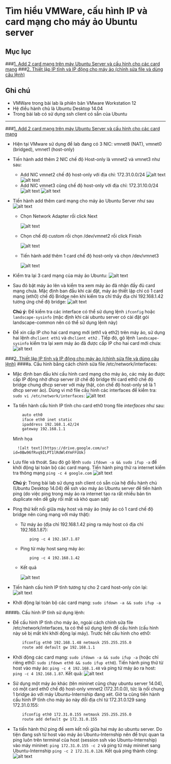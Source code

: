 # Tìm hiểu VMWare, cấu hình IP và card mạng cho máy ảo Ubuntu server

## Mục lục
###[1. Add 2 card mạng trên máy Ubuntu Server và cấu hình cho các card mạng](#add_nic)
###[2. Thiết lập IP tĩnh và IP động cho máy ảo (chỉnh sửa file và dùng câu lệnh)](#set_ip)

## Ghi chú
* VMWare trong bài lab là phiên bản VMware Workstation 12
* Hệ điều hành chủ là Ubuntu Desktop 14.04
* Trong bài lab có sử dụng ssh client có sẵn của Ubuntu

---
###[1. Add 2 card mạng trên máy Ubuntu Server và cấu hình cho các card mạng](https://github.com/thaihust/vnpt-cloud-internship/blob/master/041416_Pham-Hong-Thai_Bao-cao-tim-hieu-VMware.md#add_nic)
- Hiện tại VMware sử dụng để lab đang có 3 NIC:  vmnet8 (NAT), vmnet0 (bridged), vmnet1 (host-only)   
- Tiến hành add thêm 2 NIC chế độ Host-only là vmnet2 và vmnet3 như sau:
	+ Add NIC vmnet2 chế độ host-only với địa chỉ: 172.31.0.0/24
		![alt text](https://drive.google.com/uc?id=0Bw96fRvq9ILPX0VkSjc5WTRtYnM)
		![alt text](https://drive.google.com/uc?id=0Bw96fRvq9ILPWjJYTkh2cC02Q2c)
	+ Add NIC vmnet3 cũng chế độ host-only với địa chỉ: 172.31.10.0/24
		![alt text](https://drive.google.com/uc?id=0Bw96fRvq9ILPYU5meUVtTVJKNkk)
		![alt text](https://drive.google.com/uc?id=0Bw96fRvq9ILPRlRiVUoxSW91am8)

- Tiến hành add thêm card mạng cho máy ảo Ubuntu Server như sau
 		![alt text](https://drive.google.com/uc?id=0Bw96fRvq9ILPeVpRMXU1N3FUdjQ)

 	+ Chọn Network Adapter rồi click Next

 		![alt text](https://drive.google.com/uc?id=0Bw96fRvq9ILPYUJxSkJMWHlwcDQ)

 	+ Chọn chế độ custom rồi chọn /dev/vmnet2 rồi click Finish

 		![alt text](https://drive.google.com/uc?id=0Bw96fRvq9ILPWFhJdlNxeVE5TVU)

 	+ Tiến hành add thêm 1 card chế độ host-only và chọn /dev/vmnet3

 		![alt text](https://drive.google.com/uc?id=0Bw96fRvq9ILPM1J2UzFuSnd4akU)

- Kiểm tra lại 3 card mạng của máy ảo Ubuntu:
		![alt text](https://drive.google.com/uc?id=0Bw96fRvq9ILPNmdnYnY5ZldKdG8)

- Sau đó bật máy ảo lên và kiểm tra xem máy ảo đã nhận đầy đủ card mạng chưa. Mặc định ban đầu khi cài đặt, máy ảo thiết lập chỉ có 1 card mạng (eth0) chế độ Bridge nên khi kiểm tra chỉ thấy địa chỉ 192.168.1.42 tương ứng chế độ bridge:
		![alt text](https://drive.google.com/uc?id=0Bw96fRvq9ILPNDJrd0ZFYjJSbDA)

	**Chú ý:**
	Để kiểm tra các interface có thể sử dụng lệnh `ifconfig` hoặc `landscape-sysinfo` (mặc định khi cài ubuntu server có cài đặt gói landscape-common nên có thể sử dụng lệnh này)
- Để xin cấp IP cho hai card mạng mới (eth1 và eth2) trên máy ảo, sử dụng hai lệnh `dhclient eth1` và `dhclient eth2` . Tiếp đó, gõ lệnh `landscape-sysinfo` kiểm tra lại xem máy ảo đã được cấp IP cho hai card mới chưa: 
		![alt text](https://drive.google.com/uc?id=0Bw96fRvq9ILPQ1ZLRUFUYVVkeEU)

###[2. Thiết lập IP tĩnh và IP động cho máy ảo (chỉnh sửa file và dùng câu lệnh)](https://github.com/thaihust/vnpt-cloud-internship/blob/master/041416_Pham-Hong-Thai_Bao-cao-tim-hieu-VMware.md#set_ip)
####a. Cấu hình bằng cách chỉnh sửa file /etc/network/interfaces:
- Mặc định ban đầu khi cấu hình card mạng cho máy ảo, các máy ảo được cấp IP động nhờ dhcp server (ở chế độ bridge thì card eth0 chế độ bridge chung dhcp server với máy thật, còn chế độ host-only sẽ là 1 dhcp server ảo). Dùng vi mở file cấu hình các interfaces để kiểm tra: `sudo vi /etc/network/interfaces`:
		![alt text](https://drive.google.com/uc?id=0Bw96fRvq9ILPOHN5ZjdyZWRCNkE)

- Ta tiến hành cấu hình IP tĩnh cho card eth0 trong file *interfaces* như sau:

	```sh
		auto eth0
		iface eth0 inet static
		ipaddress 192.168.1.42/24
		gateway 192.168.1.1
	```
	Minh họa
	
		![alt text](https://drive.google.com/uc?id=0Bw96fRvq9ILPT1lRdWl4YmFFUUk)

- Lưu file và thoát. Sau đó gõ lệnh `sudo ifdown -a && sudo ifup -a` để khởi động lại toàn bộ các card mạng. Tiến hành ping thử ra internet kiểm tra thông mạng `ping -c 4 google.com`
		![alt text](https://drive.google.com/uc?id=0Bw96fRvq9ILPY0dqTXp0NTVMSEE)

	**Chú ý:**
	Trong bài lab sử dụng ssh client có sẵn của hệ điều hành chủ (Ubuntu Desktop 14.04) để ssh vào máy ảo Ubuntu server để tiến hành ping (do việc ping trong máy ảo ra internet tạo ra rất nhiều bản tin duplicate nên dễ gây rối mắt và khó quan sát)
- Ping thử kết nối giữa máy host và máy ảo (máy ảo có 1 card chế độ bridge nên cùng mạng với máy thật): 
	+ Từ máy ảo (địa chỉ 192.168.1.42 ping ra máy host có địa chỉ 192.168.1.87):
		```
			ping -c 4 192.167.1.87
		```
	+ Ping từ máy host sang máy ảo:
		```
			ping -c 4 192.168.1.42
		```
	+ Kết quả

		![alt text](https://drive.google.com/uc?id=0Bw96fRvq9ILPV2hiclVZN3l6UFE)

- Tiến hành cấu hình IP tĩnh tương tự cho 2 card host-only còn lại:
		![alt text](https://drive.google.com/uc?id=0Bw96fRvq9ILPSE9yUkVRU2Y1akk)

- Khởi động lại toàn bộ các card mạng: `sudo ifdown -a && sudo ifup -a`

####b. Cấu hình IP tĩnh sử dụng lệnh:
- Để cấu hình IP tĩnh cho máy ảo, ngoài cách chỉnh sửa file /etc/network/interfaces, ta có thể sử dụng lệnh để cấu hình (cấu hình này sẽ bị mất khi khởi động lại máy). Trước hết cấu hình cho eth0:

	```sh
		ifconfig eth0 192.168.1.48 netmask 255.255.255.0
		route add default gw 192.168.1.1
	```
- Khởi động các card mạng: `sudo ifdown -a && sudo ifup -a` (hoặc chỉ riêng eth0: `sudo ifdown eth0 && sudo ifup eth0`). Tiến hành ping thử từ host vào máy ảo: `ping -c 4 192.168.1.48` và ping từ máy ảo ra host: `ping -c 4 192.168.1.87`. Kết quả:
		![alt text](https://drive.google.com/uc?id=0Bw96fRvq9ILPV2hiclVZN3l6UFE)

- Sử dụng một máy ảo khác (tên mininet cũng chạy ubuntu server 14.04), có một card eth0 chế độ host-only vmnet2 (172.31.0.0), tức là nối chung 1 bridge ảo với máy Ubuntu-Internship đang xét. Giờ ta cũng tiến hành cấu hình IP tĩnh cho máy ảo này đổi địa chỉ từ 172.31.0.129 sang 172.31.0.155:

	```sh
		ifconfig eth0 172.31.0.155 netmask 255.255.255.0
		route add default gw 172.31.0.155
	```

- Ta tiến hành thử ping để xem kết nối giữa hai máy ảo ubuntu server. Do tiện đang ssh từ host vào máy ảo Ubuntu-Internship nên để trực quan ta ping luôn trên terminal của host (session ssh vào Ubuntu-Internship) vào máy mininet: `ping 172.31.0.155 -c 2` và ping từ máy mininet sang Ubuntu-Internship `ping -c 2 172.31.0.128`. Kết quả ping thành công:
		![alt text](https://drive.google.com/uc?id=0Bw96fRvq9ILPc0dzQl9PZ0M0ZEU)
	



